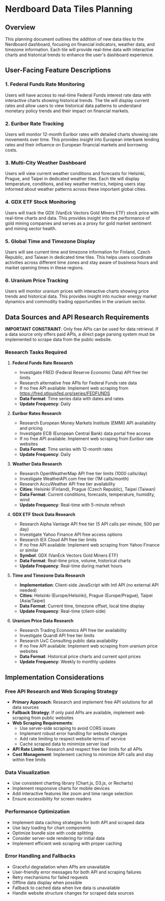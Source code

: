 # Nerdboard Data Tiles Planning

## Overview

This planning document outlines the addition of new data tiles to the Nerdboard dashboard, focusing on financial indicators, weather data, and timezone information. Each tile will provide real-time data with interactive charts and historical trends to enhance the user's dashboard experience.

## User-Facing Feature Descriptions

### 1. Federal Funds Rate Monitoring

Users will have access to real-time Federal Funds interest rate data with interactive charts showing historical trends. The tile will display current rates and allow users to view historical data patterns to understand monetary policy trends and their impact on financial markets.

### 2. Euribor Rate Tracking

Users will monitor 12-month Euribor rates with detailed charts showing rate movements over time. This provides insight into European interbank lending rates and their influence on European financial markets and borrowing costs.

### 3. Multi-City Weather Dashboard

Users will view current weather conditions and forecasts for Helsinki, Prague, and Taipei in dedicated weather tiles. Each tile will display temperature, conditions, and key weather metrics, helping users stay informed about weather patterns across these important global cities.

### 4. GDX ETF Stock Monitoring

Users will track the GDX (VanEck Vectors Gold Miners ETF) stock price with real-time charts and data. This provides insight into the performance of gold mining companies and serves as a proxy for gold market sentiment and mining sector health.

### 5. Global Time and Timezone Display

Users will see current time and timezone information for Finland, Czech Republic, and Taiwan in dedicated time tiles. This helps users coordinate activities across different time zones and stay aware of business hours and market opening times in these regions.

### 6. Uranium Price Tracking

Users will monitor uranium prices with interactive charts showing price trends and historical data. This provides insight into nuclear energy market dynamics and commodity trading opportunities in the uranium sector.

## Data Sources and API Research Requirements

**IMPORTANT CONSTRAINT**: Only free APIs can be used for data retrieval. If a data source only offers paid APIs, a direct page parsing system must be implemented to scrape data from the public website.

### Research Tasks Required

1. **Federal Funds Rate Research**
   - Investigate FRED (Federal Reserve Economic Data) API free tier limits
   - Research alternative free APIs for Federal Funds rate data
   - If no free API available: Implement web scraping from https://fred.stlouisfed.org/series/FEDFUNDS
   - **Data Format**: Time series data with dates and rates
   - **Update Frequency**: Daily

2. **Euribor Rates Research**
   - Research European Money Markets Institute (EMMI) API availability and pricing
   - Investigate ECB (European Central Bank) data portal free access
   - If no free API available: Implement web scraping from Euribor rate websites
   - **Data Format**: Time series with 12-month rates
   - **Update Frequency**: Daily

3. **Weather Data Research**
   - Research OpenWeatherMap API free tier limits (1000 calls/day)
   - Investigate WeatherAPI.com free tier (1M calls/month)
   - Research AccuWeather API free tier availability
   - **Cities**: Helsinki (Finland), Prague (Czech Republic), Taipei (Taiwan)
   - **Data Format**: Current conditions, forecasts, temperature, humidity, wind
   - **Update Frequency**: Real-time with 5-minute refresh

4. **GDX ETF Stock Data Research**
   - Research Alpha Vantage API free tier (5 API calls per minute, 500 per day)
   - Investigate Yahoo Finance API free access options
   - Research IEX Cloud API free tier limits
   - If no free API available: Implement web scraping from Yahoo Finance or similar
   - **Symbol**: GDX (VanEck Vectors Gold Miners ETF)
   - **Data Format**: Real-time price, volume, historical charts
   - **Update Frequency**: Real-time during market hours

5. **Time and Timezone Data Research**
   - **Implementation**: Client-side JavaScript with Intl API (no external API needed)
   - **Cities**: Helsinki (Europe/Helsinki), Prague (Europe/Prague), Taipei (Asia/Taipei)
   - **Data Format**: Current time, timezone offset, local time display
   - **Update Frequency**: Real-time (client-side)

6. **Uranium Price Data Research**
   - Research Trading Economics API free tier availability
   - Investigate Quandl API free tier limits
   - Research UxC Consulting public data availability
   - If no free API available: Implement web scraping from uranium price websites
   - **Data Format**: Historical price charts and current spot prices
   - **Update Frequency**: Weekly to monthly updates

## Implementation Considerations

### Free API Research and Web Scraping Strategy
- **Primary Approach**: Research and implement free API solutions for all data sources
- **Fallback Strategy**: If only paid APIs are available, implement web scraping from public websites
- **Web Scraping Requirements**: 
  - Use server-side scraping to avoid CORS issues
  - Implement robust error handling for website changes
  - Add rate limiting to respect website terms of service
  - Cache scraped data to minimize server load
- **API Rate Limits**: Research and respect free tier limits for all APIs
- **Cost Management**: Implement caching to minimize API calls and stay within free limits

### Data Visualization
- Use consistent charting library (Chart.js, D3.js, or Recharts)
- Implement responsive charts for mobile devices
- Add interactive features like zoom and time range selection
- Ensure accessibility for screen readers

### Performance Optimization
- Implement data caching strategies for both API and scraped data
- Use lazy loading for chart components
- Optimize bundle size with code splitting
- Consider server-side rendering for initial data
- Implement efficient web scraping with proper caching

### Error Handling and Fallbacks
- Graceful degradation when APIs are unavailable
- User-friendly error messages for both API and scraping failures
- Retry mechanisms for failed requests
- Offline data display when possible
- Fallback to cached data when live data is unavailable
- Handle website structure changes for scraped data sources

